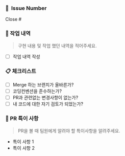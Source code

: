 ### 🔖  Issue Number

Close #

### 📙 작업 내역

> 구현 내용 및 작업 했던 내역을 적어주세요.
> 
- [ ]  작업 내역 작성

### 📋 체크리스트

- [ ]  Merge 하는 브랜치가 올바른가?
- [ ]  코딩컨벤션을 준수하는가?
- [ ]  PR과 관련없는 변경사항이 없는가?
- [ ]  내 코드에 대한 자기 검토가 되었는가?

### 📝 PR 특이 사항

> PR을 볼 때 팀원에게 알려야 할 특이사항을 알려주세요.
> 
- 특이 사항 1
- 특이 사항 2
